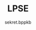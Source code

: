 ---
author: sekret.bppkb
title: "LPSE"
thumbnail: /Aplikasi-SPBE/thumbnails/lpse.png
eurl: https://lpse.kalbarprov.go.id/eproc4
---